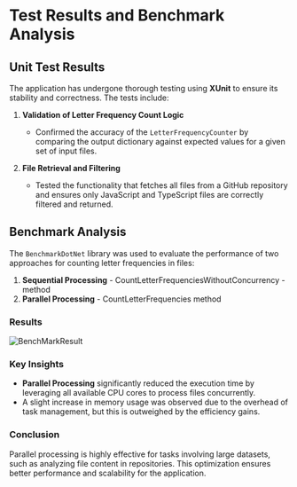 # Test Results and Benchmark Analysis

## Unit Test Results

The application has undergone thorough testing using **XUnit** to ensure its stability and correctness. The tests include:  

1. **Validation of Letter Frequency Count Logic**  
   - Confirmed the accuracy of the `LetterFrequencyCounter` by comparing the output dictionary against expected values for a given set of input files.  

2. **File Retrieval and Filtering**  
   - Tested the functionality that fetches all files from a GitHub repository and ensures only JavaScript and TypeScript files are correctly filtered and returned.  
  
## Benchmark Analysis

The `BenchmarkDotNet` library was used to evaluate the performance of two approaches for counting letter frequencies in files:

1. **Sequential Processing**  - CountLetterFrequenciesWithoutConcurrency - method
2. **Parallel Processing**  - CountLetterFrequencies method

### Results
![BenchMarkResult](https://github.com/user-attachments/assets/bd06238b-599e-4d43-80d8-ab1320743d02)

### Key Insights

- **Parallel Processing** significantly reduced the execution time by leveraging all available CPU cores to process files concurrently.  
- A slight increase in memory usage was observed due to the overhead of task management, but this is outweighed by the efficiency gains.  

### Conclusion

Parallel processing is highly effective for tasks involving large datasets, such as analyzing file content in repositories. This optimization ensures better performance and scalability for the application.
